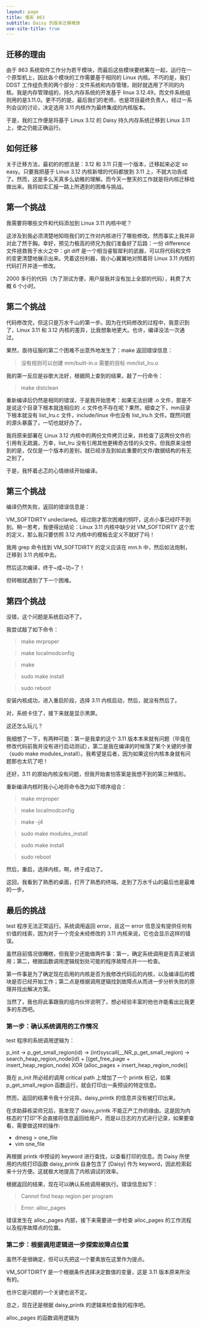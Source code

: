 ```yaml
---
layout: page
title: 情系 863
subtitle: Daisy 的版本迁移难旅
use-site-title: true
---
```


## 迁移的理由

由于 863 系统软件工作分为若干模块，而最后这些模块要统筹在一起，运行在一个原型机上，因此各个模块的工作需要基于相同的 Linux 内核。不巧的是，我们 DDST 工作组负责的两个部分：文件系统和内存管理，刚好就选用了不同的内核。我是内存管理组的，持久内存系统的开发基于 linux 3.12.49，而文件系统组则用的是3.11.0。更不巧的是，最后我们的老师，也是项目最终负责人，经过一系列会议的讨论，决定选用 3.11 内核作为最终集成的内核版本。

于是，我的工作便是将基于 Linux 3.12 的 Daisy 持久内存系统迁移到 Linux 3.11 上，使之仍能正确运行。


## 如何迁移

关于迁移方法，最初的的想法是：3.12 和 3.11 只差一个版本，迁移起来必定 so easy。只要我把基于 Linux 3.12 内核新增的代码都放到 3.11 上，不就大功告成了。然而，这是多么天真多么幼稚的理解。而今天一整天的工作就是将内核迁移给做出来。我将如实汇报一路上所遇到的困难与挑战。

## 第一个挑战

我需要将哪些文件和代码添加到 Linux 3.11 内核中呢？

这涉及到我必须清楚地知晓我们的工作对内核进行了哪些修改。然而事实上我并非对此了然于胸。幸好，预见力极高的师兄为我们准备好了后路：一份 difference 文件拯救我于水火之中：git diff 是一个相当睿智犀利的武器，可以将代码和文件的变更清楚地展示出来。凭着这份利器，我小心翼翼地对照着将 Linux 3.11 内核的代码打开并逐一修改。

2000 多行的代码（为了测试方便，用户层我并没有加上全部的代码），耗费了大概 6 个小时。

## 第二个挑战

代码修改完，但这只是万水千山的第一步。因为在代码修改的过程中，我意识到了，Linux 3.11 和 3.12 内核的差异，比我想象地更大。也许，编译没法一次通过。

果然，亟待征服的第二个困难不出意外地发生了：make 返回错误信息：
> 没有规则可以创建 mm/built-in.o 需要的目标 mm/list_lru.o

我的第一反应是谷歌大法好，根据网上查到的结果，敲了一行命令：
> make distclean

重新编译后仍然是相同的错误，于是我开始思考：如果无法创建 .o 文件，那是不是说这个目录下根本就连相应的 .c 文件也不存在呢？果然，细查之下，mm目录下根本就没有 list_lru.c 文件，include/linux 中也没有 list_lru.h 文件。既然问题的源头暴露了，一切也就好办了。

我将原来部署在 Linux 3.12 内核中的两份文件拷贝过来，并检查了这两份文件的引用有无疏漏，万幸，list_lru 没有引用其他更稀奇古怪的头文件。但我原来没想到的是，仅仅是一个版本的差别，就已经涉及到如此重要的文件/数据结构的有无之别了。

于是，我怀着忐忑的心情继续开始编译。

## 第三个挑战

编译仍然失败，返回的错误信息是：

VM_SOFTDIRTY undeclared。经过刚才那次困难的恫吓，这点小事已经吓不到到。稍一思考，我便得出结论：Linux 3.11 内核中缺少对 VM_SOFTDIRTY 这个宏的定义，那么我只要仿照 3.12 内核中的模板去定义不就好了吗！

我用 grep 命令找到 VM_SOFTDIRTY 的定义应该在 mm.h 中，然后如法炮制，迁移到 3.11 内核中去。

然后这次编译，终于~成~功~了！

但转眼就遇到了下一个困难。

## 第四个挑战

没错，这个问题是系统启动不了。

我尝试敲了如下命令：

> make mrproper

> make localmodconfig

> make 

> sudo make install

> sudo reboot

安装内核成功，进入重启阶段，选择 3.11 内核启动，然后，就没有然后了。

对，系统卡住了，接下来就是显示黑屏。

这还怎么玩儿？

我细想了一下，有两种可能：第一是我拿的这个 3.11 版本本来就有问题（毕竟在修改代码前我并没有进行启动测试），第二是我在编译的时候落了某个关键的步骤（sudo make modules_install）。我希望是后者，因为如果这份内核本身就有问题那也太坑了吧！

还好，3.11 的原始内核没有问题，但我开始害怕答案是我想不到的第三种情形。

重新编译内核时我小心地将命令改为如下顺序组合： 

> make mrproper

> make localmodconfig

> make -j4

> sudo make modules_install

> sudo make install

> sudo reboot

然后，重启，选择内核，啊，终于成功了。

这回，我看到了熟悉的桌面，打开了熟悉的终端。走到了万水千山的最后也是最难的一步。

## 最后的挑战

test 程序无法正常运行。系统调用返回 error，且这一 error 信息没有提供任何有价值的线索，因为对于一个完全未经修改的 3.11 内核来说，它也会显示这样的错误。

虽然目前情况很糟糕，但我至少还能做两件事：第一，确定系统调用是否真正被调用；第二，根据函数调用逻辑规划处可能的程序故障点并一一检查。

第一件事是为了确定现在启用的内核是否为我修改代码后的内核，以及编译后的模块是否已经开始工作；第二点是根据调用逻辑找到故障点从而进一步分析失败的原理并找出解决方案。

当然了，我也将此事跟我的组内伙伴说明了，想必经验丰富的他也许能看出比我更多的东西吧。

### 第一步：确认系统调用的工作情况

test 程序的系统调用逻辑为：

p_init -> p_get_small_region(id) -> (int)syscall(__NR_p_get_small_region) -> search_heap_region_node(id) + [(get_free_page + insert_heap_region_node) XOR (alloc_pages + insert_heap_region_node)]

我在 p_init 所必经的调用 critical path 上增加了一个 printk 标记，如果 p_get_small_region 函数运行，就会打印出一条预设的特定信息。

然而，返回的结果令我十分诧异。daisy_printk 的信息并没有被打印出来。

在求助薛栋梁师兄后，我发现了 daisy_printk 不能正产工作的缘由。这是因为内核态的“打印”不会直接将信息返回给用户，而是以日志的方式进行记录，如果要查看，需要做这样的操作:
- dmesg > one_file
- vim one_file

再根据 printk 中预设的 keyword 进行查找，以查看打印的信息。而 Daisy 所使用的内核打印函数 daisy_printk 自身包含了 [Daisy] 作为 keyword，因此检索起来十分方便。这就极大地提高了内核调试的效率。

根据返回的结果，现在可以确认系统调用被执行。错误信息如下：

> Cannot find heap region per program

> Error: alloc_pages

错误发生在 alloc_pages 内部，接下来需要进一步检查 alloc_pages 的工作流程以及程序故障点的位置。

### 第二步：根据调用逻辑进一步探索故障点位置

虽然不是很确定，但可以先把这一个要素放在这里作为提点。

VM_SOFTDIRTY 是一个根据条件选择决定数值的变量，这是 3.11 版本原来所没有的。

也许它是问题的一个关键也说不定。

总之，现在还是根据 daisy_printk 的逻辑来检查我的程序吧。

alloc_pages 的函数调用逻辑为 

<!-- UY BEGIN -->
<div id="uyan_frame"></div>
<script type="text/javascript" src="http://v2.uyan.cc/code/uyan.js"></script>
<!-- UY END -->



